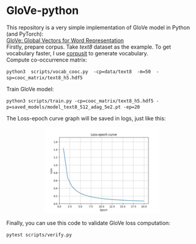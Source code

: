 # GloVe-python
This repository is a very simple implementation of GloVe model in Python (and PyTorch):  
[GloVe: Global Vectors for Word Representation](https://nlp.stanford.edu/projects/glove/)  
Firstly, prepare corpus. Take *text8* dataset as the example. To get vocabulary faster, I use [corpusit](https://github.com/kduxin/corpusit) to generate vocabulary.  
Compute co-occurrence matrix:  

	python3  scripts/vocab_cooc.py  -cp=data/text8  -m=50  -sp=cooc_matrix/text8_h5.hdf5

Train GloVe model:  

	python3 scripts/train.py -cp=cooc_matrix/text8_h5.hdf5 -p=saved_models/model_text8_512_adag_5e2.pt -ep=20
The Loss-epoch curve graph will be saved in logs, just like this:
<center><img src="./logs/text8_train.jpg" width="60%"></center>

Finally, you can use this code to validate GloVe loss computation:  
	
	pytest scripts/verify.py

